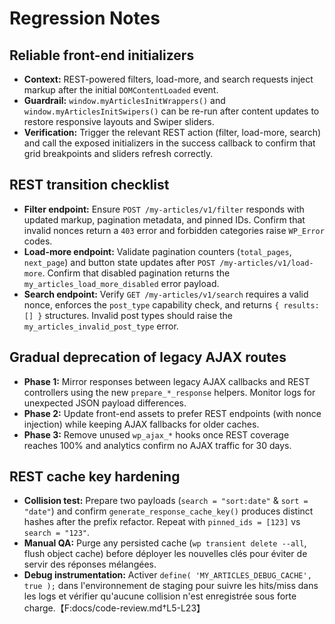 # Regression Notes

## Reliable front-end initializers
- **Context:** REST-powered filters, load-more, and search requests inject markup after the initial `DOMContentLoaded` event.
- **Guardrail:** `window.myArticlesInitWrappers()` and `window.myArticlesInitSwipers()` can be re-run after content updates to restore responsive layouts and Swiper sliders.
- **Verification:** Trigger the relevant REST action (filter, load-more, search) and call the exposed initializers in the success callback to confirm that grid breakpoints and sliders refresh correctly.

## REST transition checklist
- **Filter endpoint:** Ensure `POST /my-articles/v1/filter` responds with updated markup, pagination metadata, and pinned IDs. Confirm that invalid nonces return a `403` error and forbidden categories raise `WP_Error` codes.
- **Load-more endpoint:** Validate pagination counters (`total_pages`, `next_page`) and button state updates after `POST /my-articles/v1/load-more`. Confirm that disabled pagination returns the `my_articles_load_more_disabled` error payload.
- **Search endpoint:** Verify `GET /my-articles/v1/search` requires a valid nonce, enforces the `post_type` capability check, and returns `{ results: [] }` structures. Invalid post types should raise the `my_articles_invalid_post_type` error.

## Gradual deprecation of legacy AJAX routes
- **Phase 1:** Mirror responses between legacy AJAX callbacks and REST controllers using the new `prepare_*_response` helpers. Monitor logs for unexpected JSON payload differences.
- **Phase 2:** Update front-end assets to prefer REST endpoints (with nonce injection) while keeping AJAX fallbacks for older caches.
- **Phase 3:** Remove unused `wp_ajax_*` hooks once REST coverage reaches 100% and analytics confirm no AJAX traffic for 30 days.

## REST cache key hardening
- **Collision test:** Prepare two payloads (`search = "sort:date"` & `sort = "date"`) and confirm `generate_response_cache_key()` produces distinct hashes after the prefix refactor. Repeat with `pinned_ids = [123]` vs `search = "123"`.
- **Manual QA:** Purge any persisted cache (`wp transient delete --all`, flush object cache) before déployer les nouvelles clés pour éviter de servir des réponses mélangées.
- **Debug instrumentation:** Activer `define( 'MY_ARTICLES_DEBUG_CACHE', true );` dans l'environnement de staging pour suivre les hits/miss dans les logs et vérifier qu'aucune collision n'est enregistrée sous forte charge.【F:docs/code-review.md†L5-L23】
